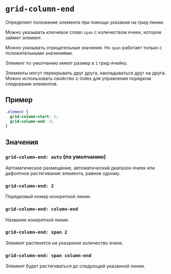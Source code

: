 # `grid-column-end`

Определяет положение элемента при помощи указания на грид-линии.

Можно указывать ключевое слово `span` с количеством ячеек, которое займет элемент.

Можно указывать отрицательные значения. Но `span` работает только с положительными значениями.

Элемент по умолчанию имеет размер в `1` грид-ячейку.

Элементы могут перекрывать друг друга, накладываться друг на друга. Можно использовать свойство z-index для управления порядком следования элементов.

## Пример

```css
.element {
  grid-column-start: 2;
  grid-column-end: 3;
}
```

## Значения

### `grid-column-end: auto` (по умолчанию)

Aвтоматическое размещение, автоматический диапазон ячеек или дефолтное растягивание элемента, равное одному.

### `grid-column-end: 2`

Порядковый номер конкретной линии.

### `grid-column-end: column-end`

Название конкретной линии.

### `grid-column-end: span 2`

Элемент растянется на указанное количество ячеек.

### `grid-column-end: span column-end`

Элемент будет растягиваться до следующей указанной линии.
